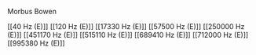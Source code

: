 Morbus Bowen

[[40 Hz (E)]]
[[120 Hz (E)]]
[[17330 Hz (E)]]
[[57500 Hz (E)]]
[[250000 Hz (E)]]
[[451170 Hz (E)]]
[[515110 Hz (E)]]
[[689410 Hz (E)]]
[[712000 Hz (E)]]
[[995380 Hz (E)]]